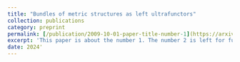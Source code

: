 ```yaml
---
title: "Bundles of metric structures as left ultrafunctors"
collection: publications
category: preprint
permalink: [/publication/2009-10-01-paper-title-number-1](https://arxiv.org/abs/2406.11076)
excerpt: 'This paper is about the number 1. The number 2 is left for future work.'
date: 2024'
---
```


